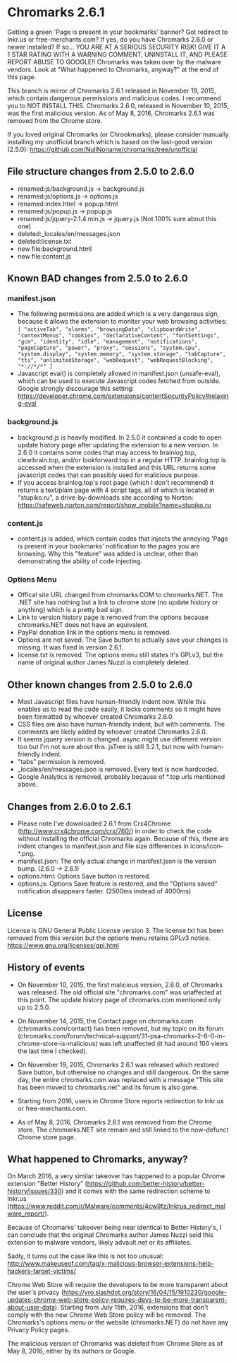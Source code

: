 # Chromarks 2.6.1
Getting a green 'Page is present in your bookmarks' banner? Got redirect to lnkr.us or free-merchants.com? If yes, do you have Chromarks 2.6.0 or newer installed? If so... YOU ARE AT A SERIOUS SECURITY RISK! GIVE IT A 1 STAR RATING WITH A WARNING COMMENT, UNINSTALL IT, AND PLEASE REPORT ABUSE TO GOOGLE!! Chromarks was taken over by the malware vendors. Look at "What happened to Chromarks, anyway?" at the end of this page.

This branch is mirror of Chromarks 2.6.1 released in November 19, 2015, which contain dangerous permissions and malicious codes. I recommend you to NOT INSTALL THIS. Chromarks 2.6.0, released in November 10, 2015, was the first malicious version. As of May 8, 2016, Chromarks 2.6.1 was removed from the Chrome store.

If you loved original Chromarks (or Chrookmarks), please consider manually installing my unofficial branch which is based on the last-good version (2.5.0):
https://github.com/NullNoname/chromarks/tree/unofficial

## File structure changes from 2.5.0 to 2.6.0
* renamed:js/background.js -> background.js
* renamed:js/options.js -> options.js
* renamed:index.html -> popup.html
* renamed:js/popup.js -> popup.js
* renamed:js/jquery-2.1.4.min.js -> jquery.js (Not 100% sure about this one)
* deleted:_locales/en/messages.json
* deleted:license.txt
* new file:background.html
* new file:content.js

## Known BAD changes from 2.5.0 to 2.6.0
### manifest.json
* The following permissions are added which is a very dangerous sign, because it allows the extension to moniter your web browsing activities: `[ "activeTab", "alarms", "browsingData", "clipboardWrite", "contextMenus", "cookies", "declarativeContent", "fontSettings", "gcm", "identity", "idle", "management", "notifications", "pageCapture", "power", "proxy", "sessions", "system.cpu", "system.display", "system.memory", "system.storage", "tabCapture", "tts", "unlimitedStorage", "webRequest", "webRequestBlocking", "*://*/*" ]`
* Javascript eval() is completely allowed in manifest.json (unsafe-eval), which can be used to execute Javascript codes fetched from outside. Google strongly discourage this setting: https://developer.chrome.com/extensions/contentSecurityPolicy#relaxing-eval

### background.js
* background.js is heavily modified. In 2.5.0 it contained a code to open update history page after updating the extension to a new version. In 2.6.0 it contains some codes that may access to brainlog.top, clearbrain.top, and/or lookforward.top in a regular HTTP. brainlog.top is accessed when the extension is installed and this URL returns some javascript codes that can possibly used for malicious purpose.
* If you access brainlog.top's root page (which I don't recommend) it returns a text/plain page with 4 script tags, all of which is located in "stupiko.ru", a drive-by-downloads site according to Norton: https://safeweb.norton.com/report/show_mobile?name=stupiko.ru

### content.js
* content.js is added, which contain codes that injects the annoying 'Page is present in your bookmarks' notification to the pages you are browsing. Why this "feature" was added is unclear, other than demonstrating the ability of code injecting.

### Options Menu
* Offical site URL changed from chromarks.COM to chromarks.NET. The .NET site has nothing but a link to chrome store (no update history or anything) which is a pretty bad sign.
* Link to version history page is removed from the options because chromarks.NET does not have an equivalent.
* PayPal donation link in the options menu is removed.
* Options are not saved. The Save button to actually save your changes is missing. It was fixed in version 2.6.1.
* license.txt is removed. The options menu still states it's GPLv3, but the name of original author James Nuzzi is completely deleted.

## Other known changes from 2.5.0 to 2.6.0
* Most Javascript files have human-friendly indent now. While this enables us to read the code easily, it lacks comments so it might have been formatted by whoever created Chromarks 2.6.0.
* CSS files are also have human-friendly indent, but with comments. The comments are likely added by whoever created Chromarks 2.6.0.
* It seems jquery version is changed. async might use diffenent version too but I'm not sure about this. jsTree is still 3.2.1, but now with human-friendly indent.
* "tabs" permission is removed.
* _locales/en/messages.json is removed. Every text is now hardcoded.
* Google Analytics is removed, probably because of *.top urls mentioned above.

## Changes from 2.6.0 to 2.6.1
* Please note I've downloaded 2.6.1 from Crx4Chrome (http://www.crx4chrome.com/crx/760/) in order to check the code without installing the official Chromarks again. Because of this, there are indent changes to manifest.json and file size differences in icons/icon-*.png.
* manifest.json: The only actual change in manifest.json is the version bump. (2.6.0 -> 2.6.1)
* options.html: Options Save button is restored.
* options.js: Options Save feature is restored, and the "Options saved" notification disappears faster. (2500ms instead of 4000ms)

## License
License is GNU General Public License version 3. The license.txt has been removed from this version but the options menu retains GPLv3 notice.
https://www.gnu.org/licenses/gpl.html

## History of events
* On November 10, 2015, the first malicious version, 2.6.0, of Chromarks was released. The old official site "chromarks.com" was unaffected at this point. The update history page of chromarks.com mentioned only up to 2.5.0.

* On November 14, 2015, the Contact page on chromarks.com (chromarks.com/contact) has been removed, but my topic on its forum (chromarks.com/forum/technical-support/31-psa-chromarks-2-6-0-in-chrome-store-is-malicious) was left unaffected (it had around 100 views the last time I checked).

* On November 19, 2015, Chromarks 2.6.1 was released which restored Save button, but otherwise no changes and still dangerous. On the same day, the entire chromarks.com was replaced with a message "This site has been moved to chromarks.net" and its forum is also gone.

* Starting from 2016, users in Chrome Store reports redirection to lnkr.us or free-merchants.com.

* As of May 8, 2016, Chromarks 2.6.1 was removed from the Chrome store. The chromarks.NET site remain and still linked to the now-defunct Chrome store page.

## What happened to Chromarks, anyway?
On March 2016, a very similar takeover has happened to a popular Chrome extension "Better History" (https://github.com/better-history/better-history/issues/330) and it comes with the same redirection scheme to lnkr.us (https://www.reddit.com/r/Malware/comments/4cw9fz/lnkrus_redirect_malware_report/).

Because of Chromarks' takeover being near identical to Better History's, I can conclude that the original Chromarks author James Nuzzi sold this extension to malware vendors, likely advault.net or its affiliates.

Sadly, it turns out the case like this is not too unusual: http://www.makeuseof.com/tag/x-malicious-browser-extensions-help-hackers-target-victims/

Chrome Web Store will require the developers to be more transparent about the user's privacy (https://yro.slashdot.org/story/16/04/15/1910230/google-updates-chrome-web-store-policy-requires-devs-to-be-more-transparent-about-user-data). Starting from July 15th, 2016, extensions that don't comply with the new Chrome Web Store policy will be removed. The Chromarks's options menu or the website (chromarks.NET) do not have any Privacy Policy pages.

The malicious version of Chromarks was deleted from Chrome Store as of May 8, 2016, either by its authors or Google.
